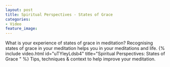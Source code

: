 ```yaml
---
layout: post
title: Spiritual Perspectives - States of Grace
categories:
- Video 
feature_image: 
---
```


What is your experience of states of grace in meditation? Recognising states of grace in your meditation helps you in your meditations and life. 
{% include video.html id="uTYleyLdsb4" title="Spiritual Perspectives: States of Grace " %}
Tips, techniques & context to help improve your meditation. 

